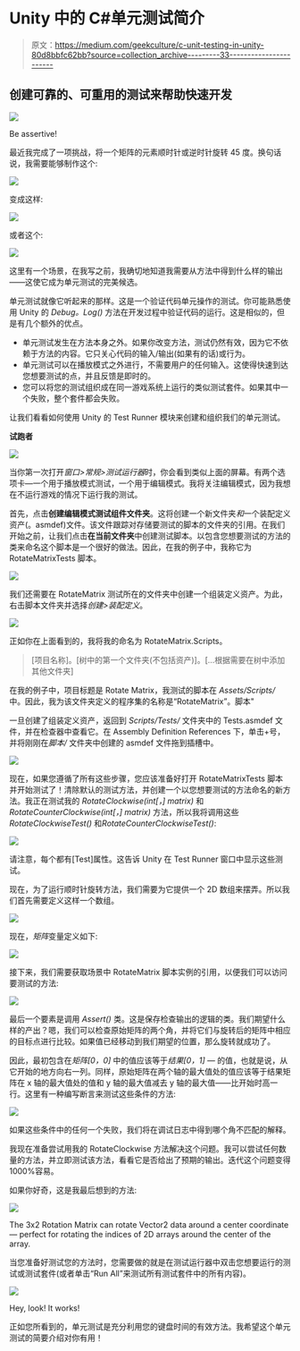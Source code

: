 # Unity 中的 C#单元测试简介

> 原文：<https://medium.com/geekculture/c-unit-testing-in-unity-80d8bbfc62bb?source=collection_archive---------33----------------------->

## 创建可靠的、可重用的测试来帮助快速开发

![](img/b483d347a9e97d6b94137ba2df3e825f.png)

Be assertive!

最近我完成了一项挑战，将一个矩阵的元素顺时针或逆时针旋转 45 度。换句话说，我需要能够制作这个:

![](img/8752ca12b3d2ed4379c8fc7981a83ced.png)

变成这样:

![](img/283d275876fa94bcaec6c2823ad57029.png)

或者这个:

![](img/8d279ea35f875679115896422c77a7aa.png)

这里有一个场景，在我写之前，我确切地知道我需要从方法中得到什么样的输出——这使它成为单元测试的完美候选。

单元测试就像它听起来的那样。这是一个验证代码单元操作的测试。你可能熟悉使用 Unity 的 *Debug。Log()* 方法在开发过程中验证代码的运行。这是相似的，但是有几个额外的优点。

*   单元测试发生在方法本身之外。如果你改变方法，测试仍然有效，因为它不依赖于方法的内容。它只关心代码的输入/输出(如果有的话)或行为。
*   单元测试可以在播放模式之外进行，不需要用户的任何输入。这使得快速到达您想要测试的点，并且反馈是即时的。
*   您可以将您的测试组织成在同一游戏系统上运行的类似测试套件。如果其中一个失败，整个套件都会失败。

让我们看看如何使用 Unity 的 Test Runner 模块来创建和组织我们的单元测试。

**试跑者**

![](img/7cbe62900c54f279e318865041b4d328.png)

当你第一次打开*窗口>常规>测试运行器*时，你会看到类似上面的屏幕。有两个选项卡—一个用于播放模式测试，一个用于编辑模式。我将关注编辑模式，因为我想在不运行游戏的情况下运行我的测试。

首先，点击**创建编辑模式测试组件文件夹**。这将创建一个新文件夹*和*一个装配定义资产(。asmdef)文件。该文件跟踪对存储要测试的脚本的文件夹的引用。在我们开始之前，让我们点击**在当前文件夹**中创建测试脚本。以包含您想要测试的方法的类来命名这个脚本是一个很好的做法。因此，在我的例子中，我称它为 RotateMatrixTests 脚本。

![](img/b0162bec04ee5a4bbc8893b0a624d7ec.png)

我们还需要在 RotateMatrix 测试所在的文件夹中创建一个组装定义资产。为此，右击脚本文件夹并选择*创建>装配定义*。

![](img/b3d20df4fde2b79b552601e67287ad49.png)

正如你在上面看到的，我将我的命名为 RotateMatrix.Scripts。

> [项目名称]。[树中的第一个文件夹(不包括资产)]。[…根据需要在树中添加其他文件夹]

在我的例子中，项目标题是 Rotate Matrix，我测试的脚本在 *Assets/Scripts/* 中。因此，我为该文件夹定义的程序集的名称是“RotateMatrix”。脚本"

一旦创建了组装定义资产，返回到 *Scripts/Tests/* 文件夹中的 Tests.asmdef 文件，并在检查器中查看它。在 Assembly Definition References 下，单击+号，并将刚刚在*脚本/* 文件夹中创建的 asmdef 文件拖到插槽中。

![](img/6d5b96c1e562ef0ffaeb8d321a5b6ac3.png)

现在，如果您遵循了所有这些步骤，您应该准备好打开 RotateMatrixTests 脚本并开始测试了！清除默认的测试方法，并创建一个以您想要测试的方法命名的新方法。我正在测试我的 *RotateClockwise(int[，] matrix)* 和 *RotateCounterClockwise(int[，] matrix)* 方法，所以我将调用这些 *RotateClockwiseTest()* 和*RotateCounterClockwiseTest()*:

![](img/2b88a39efc643db85b757a9e49f396d8.png)

请注意，每个都有[Test]属性。这告诉 Unity 在 Test Runner 窗口中显示这些测试。

现在，为了运行顺时针旋转方法，我们需要为它提供一个 2D 数组来摆弄。所以我们首先需要定义这样一个数组。

![](img/670d68d9c3fc3e286129f8292c180942.png)

现在，*矩阵*变量定义如下:

![](img/8752ca12b3d2ed4379c8fc7981a83ced.png)

接下来，我们需要获取场景中 RotateMatrix 脚本实例的引用，以便我们可以访问要测试的方法:

![](img/b55ec95f94c3d9786b937db64b95a1d9.png)

最后一个要素是调用 *Assert()* 类。这是保存检查输出的逻辑的类。我们期望什么样的产出？嗯，我们可以检查原始矩阵的两个角，并将它们与旋转后的矩阵中相应的目标点进行比较。如果值已经移动到我们期望的位置，那么旋转就成功了。

因此，最初包含在*矩阵[0，0]* 中的值应该等于*结果[0，1] —* 的值，也就是说，从它开始的地方向右一列。同样，原始矩阵在两个轴的最大值处的值应该等于结果矩阵在 x 轴的最大值处的值和 y 轴的最大值减去 y 轴的最大值——比开始时高一行。这里有一种编写断言来测试这些条件的方法:

![](img/6770557d70bc12ef12fd96e80ffa8804.png)

如果这些条件中的任何一个失败，我们将在调试日志中得到哪个角不匹配的解释。

我现在准备尝试用我的 RotateClockwise 方法解决这个问题。我可以尝试任何数量的方法，并立即测试该方法，看看它是否给出了预期的输出。迭代这个问题变得 1000%容易。

如果你好奇，这是我最后想到的方法:

![](img/52ee07b9da6d62210f312accabfc8c10.png)

The 3x2 Rotation Matrix can rotate Vector2 data around a center coordinate — perfect for rotating the indices of 2D arrays around the center of the array.

当您准备好测试您的方法时，您需要做的就是在测试运行器中双击您想要运行的测试或测试套件(或者单击“Run All”来测试所有测试套件中的所有内容)。

![](img/78624edfa7442d2faeff1536dc89844e.png)

Hey, look! It works!

正如您所看到的，单元测试是充分利用您的键盘时间的有效方法。我希望这个单元测试的简要介绍对你有用！
